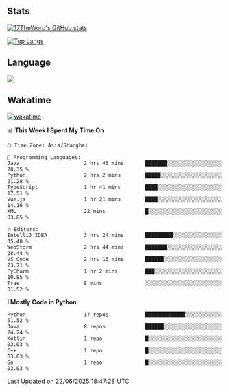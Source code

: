 ## Stats

[![17TheWord's GitHub stats](https://github-readme-stats.vercel.app/api?username=17TheWord&count_private=true&show_icons=true)](https://github.com/anuraghazra/github-readme-stats)

[![Top Langs](https://github-readme-stats.vercel.app/api/top-langs/?username=17TheWord&layout=compact&hide=html)](https://github.com/anuraghazra/github-readme-stats)

## Language

<img align="center" src="https://github-readme-stats-theword.vercel.app/api/wakatime?username=559772f0-9c03-4114-9e11-1b4b8b998e10&layout=compact&theme=dracula&hide_border=true">

## Wakatime

[![wakatime](https://wakatime.com/badge/user/559772f0-9c03-4114-9e11-1b4b8b998e10.svg)](https://wakatime.com/@559772f0-9c03-4114-9e11-1b4b8b998e10)

<!--START_SECTION:waka-->
📊 **This Week I Spent My Time On** 

```text
🕑︎ Time Zone: Asia/Shanghai

💬 Programming Languages: 
Java                     2 hrs 43 mins       ███████░░░░░░░░░░░░░░░░░░   28.35 % 
Python                   2 hrs 2 mins        █████░░░░░░░░░░░░░░░░░░░░   21.28 % 
TypeScript               1 hr 41 mins        ████░░░░░░░░░░░░░░░░░░░░░   17.51 % 
Vue.js                   1 hr 21 mins        ████░░░░░░░░░░░░░░░░░░░░░   14.16 % 
XML                      22 mins             █░░░░░░░░░░░░░░░░░░░░░░░░   03.85 % 

🔥 Editors: 
IntelliJ IDEA            3 hrs 24 mins       █████████░░░░░░░░░░░░░░░░   35.48 % 
WebStorm                 2 hrs 44 mins       ███████░░░░░░░░░░░░░░░░░░   28.44 % 
VS Code                  2 hrs 16 mins       ██████░░░░░░░░░░░░░░░░░░░   23.71 % 
PyCharm                  1 hr 2 mins         ███░░░░░░░░░░░░░░░░░░░░░░   10.85 % 
Trae                     8 mins              ░░░░░░░░░░░░░░░░░░░░░░░░░   01.52 % 
```

**I Mostly Code in Python** 

```text
Python                   17 repos            █████████████░░░░░░░░░░░░   51.52 % 
Java                     8 repos             ██████░░░░░░░░░░░░░░░░░░░   24.24 % 
Kotlin                   1 repo              █░░░░░░░░░░░░░░░░░░░░░░░░   03.03 % 
C++                      1 repo              █░░░░░░░░░░░░░░░░░░░░░░░░   03.03 % 
Go                       1 repo              █░░░░░░░░░░░░░░░░░░░░░░░░   03.03 % 
```




 Last Updated on 22/06/2025 18:47:28 UTC
<!--END_SECTION:waka-->
